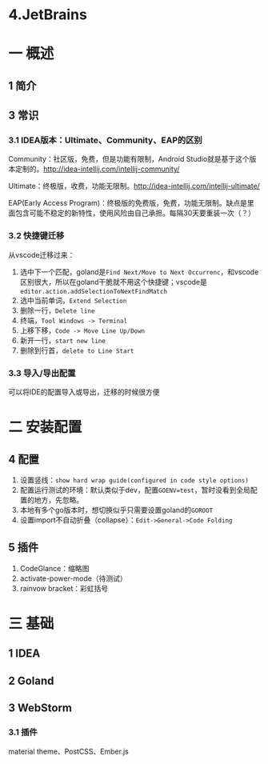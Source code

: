 # 4.JetBrains

# 一 概述
## 1 简介

## 3 常识
### 3.1 IDEA版本：Ultimate、Community、EAP的区别
Community：社区版，免费，但是功能有限制，Android Studio就是基于这个版本定制的。http://idea-intellij.com/intellij-community/

Ultimate：终极版，收费，功能无限制。http://idea-intellij.com/intellij-ultimate/

EAP(Early Access Program)：终极版的免费版，免费，功能无限制。缺点是里面包含可能不稳定的新特性，使用风险由自己承担。每隔30天要重装一次（？）

### 3.2 快捷键迁移
从vscode迁移过来：
1. 选中下一个匹配，goland是`Find Next/Move to Next Occurrenc`，和vscode区别很大，所以在goland干脆就不用这个快捷键；vscode是`editor.action.addSelectionToNextFindMatch`
2. 选中当前单词，`Extend Selection`
3. 删除一行，`Delete line`
4. 终端，`Tool Windows -> Terminal`
5. 上移下移，`Code -> Move Line Up/Down`
6. 新开一行，`start new line`
7. 删除到行首，`delete to Line Start`

### 3.3 导入/导出配置
可以将IDE的配置导入或导出，迁移的时候很方便

# 二 安装配置
## 4 配置
1. 设置竖线：`show hard wrap guide(configured in code style options)`
2. 配置运行测试的环境：默认类似于dev，配置`GOENV=test`，暂时没看到全局配置的地方，先忽略。
3. 本地有多个go版本时，想切换似乎只需要设置goland的`GOROOT`
4. 设置import不自动折叠（collapse）：`Edit->General->Code Folding`

## 5 插件
1. CodeGlance：缩略图
2. activate-power-mode（待测试）
3. rainvow bracket：彩虹括号

# 三 基础
## 1 IDEA

## 2 Goland
## 3 WebStorm
### 3.1 插件
material theme、PostCSS、Ember.js